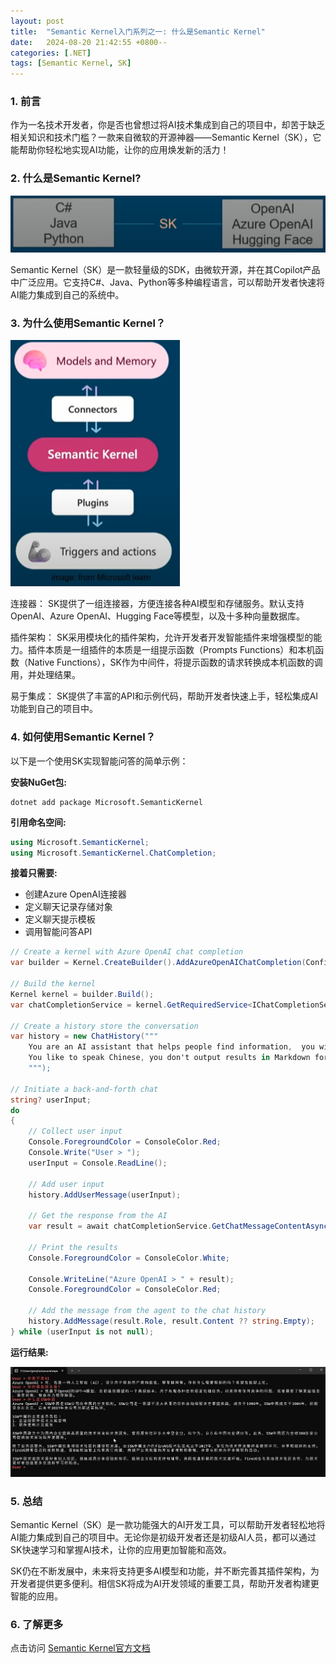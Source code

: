 ```yaml
---
layout: post
title:  "Semantic Kernel入门系列之一: 什么是Semantic Kernel"
date:   2024-08-20 21:42:55 +0800--
categories: [.NET]
tags: [Semantic Kernel, SK]  
---
```


### 1. 前言

作为一名技术开发者，你是否也曾想过将AI技术集成到自己的项目中，却苦于缺乏相关知识和技术门槛？一款来自微软的开源神器——Semantic Kernel（SK），它能帮助你轻松地实现AI功能，让你的应用焕发新的活力！

### 2. 什么是Semantic Kernel?

![What's Semantic Kernel](/assets/imgs/SK01-WhatIsSK.png)

Semantic Kernel（SK）是一款轻量级的SDK，由微软开源，并在其Copilot产品中广泛应用。它支持C#、Java、Python等多种编程语言，可以帮助开发者快速将AI能力集成到自己的系统中。

### 3. 为什么使用Semantic Kernel？

![Why Semantic Kernel](/assets/imgs/SK01-WhySK.png)

连接器： SK提供了一组连接器，方便连接各种AI模型和存储服务。默认支持OpenAI、Azure OpenAI、Hugging Face等模型，以及十多种向量数据库。

插件架构： SK采用模块化的插件架构，允许开发者开发智能插件来增强模型的能力。插件本质是一组插件的本质是一组提示函数（Prompts Functions）和本机函数（Native Functions），SK作为中间件，将提示函数的请求转换成本机函数的调用，并处理结果。

易于集成： SK提供了丰富的API和示例代码，帮助开发者快速上手，轻松集成AI功能到自己的项目中。

### 4. 如何使用Semantic Kernel？

以下是一个使用SK实现智能问答的简单示例：

**安装NuGet包:**

```
dotnet add package Microsoft.SemanticKernel
```

**引用命名空间:**

``` C#
using Microsoft.SemanticKernel;
using Microsoft.SemanticKernel.ChatCompletion;
```

**接着只需要:**
- 创建Azure OpenAI连接器
- 定义聊天记录存储对象
- 定义聊天提示模板
- 调用智能问答API
  
``` C#
// Create a kernel with Azure OpenAI chat completion
var builder = Kernel.CreateBuilder().AddAzureOpenAIChatCompletion(Config.DEPLOYMENT_NAME, Config.ENDPOINT, Config.API_KEY);

// Build the kernel
Kernel kernel = builder.Build();
var chatCompletionService = kernel.GetRequiredService<IChatCompletionService>();

// Create a history store the conversation
var history = new ChatHistory("""
    You are an AI assistant that helps people find information,  you will provide all the detailed information.
    You like to speak Chinese, you don't output results in Markdown format.
    """);

// Initiate a back-and-forth chat
string? userInput;
do
{
    // Collect user input
    Console.ForegroundColor = ConsoleColor.Red;
    Console.Write("User > ");
    userInput = Console.ReadLine();

    // Add user input
    history.AddUserMessage(userInput);

    // Get the response from the AI
    var result = await chatCompletionService.GetChatMessageContentAsync(history, null, kernel);

    // Print the results
    Console.ForegroundColor = ConsoleColor.White;

    Console.WriteLine("Azure OpenAI > " + result);
    Console.ForegroundColor = ConsoleColor.Red;

    // Add the message from the agent to the chat history
    history.AddMessage(result.Role, result.Content ?? string.Empty);
} while (userInput is not null);
```

**运行结果:**

![alt text](/assets/imgs/SK01-QA.png)

### 5. 总结

Semantic Kernel（SK）是一款功能强大的AI开发工具，可以帮助开发者轻松地将AI能力集成到自己的项目中。无论你是初级开发者还是初级AI人员，都可以通过SK快速学习和掌握AI技术，让你的应用更加智能和高效。

SK仍在不断发展中，未来将支持更多AI模型和功能，并不断完善其插件架构，为开发者提供更多便利。相信SK将成为AI开发领域的重要工具，帮助开发者构建更智能的应用。

### 6. 了解更多

点击访问 [Semantic Kernel官方文档](https://learn.microsoft.com/zh-cn/semantic-kernel/overview/?wt.mc_id=MVP_324329)